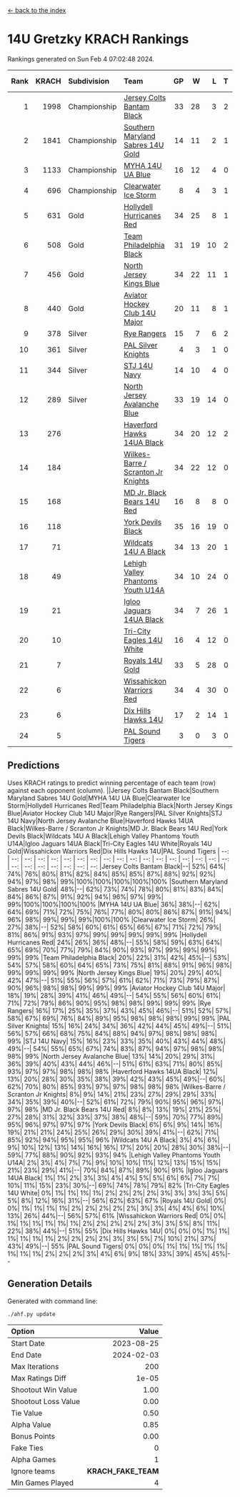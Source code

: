 [<- back to the index](readme.md)
# 14U Gretzky KRACH Rankings
Rankings generated on Sun Feb  4 07:02:48 2024.

Rank|KRACH|Subdivision|Team|GP|W|L|T|OTW|OTL|SoS|Exp Wins|Win Diff
---:|---:|:---|:---|---:|---:|---:|---:|---:|---:|---:|---:|---:
1|1998|Championship|[Jersey Colts Bantam Black](https://gamesheetstats.com/seasons/3659/teams/140580/schedule)|33|28|3|2|2|0|322|29.8|-0.0
2|1841|Championship|[Southern Maryland Sabres 14U Gold](https://gamesheetstats.com/seasons/3659/teams/140588/schedule)|14|11|2|1|0|0|458|12.3|-0.0
3|1133|Championship|[MYHA 14U UA Blue](https://gamesheetstats.com/seasons/3659/teams/140583/schedule)|16|12|4|0|2|2|452|12.8|-0.0
4|696|Championship|[Clearwater Ice Storm](https://gamesheetstats.com/seasons/3659/teams/142500/schedule)|8|4|3|1|0|0|748|5.3|-0.0
5|631|Gold|[Hollydell Hurricanes Red](https://gamesheetstats.com/seasons/3659/teams/140578/schedule)|34|25|8|1|1|1|340|26.4|0.0
6|508|Gold|[Team Philadelphia Black](https://gamesheetstats.com/seasons/3659/teams/140590/schedule)|31|19|10|2|2|2|507|20.8|-0.0
7|456|Gold|[North Jersey Kings Blue](https://gamesheetstats.com/seasons/3659/teams/140585/schedule)|34|22|11|1|3|2|412|23.3|-0.0
8|440|Gold|[Aviator Hockey Club 14U Major](https://gamesheetstats.com/seasons/3659/teams/140575/schedule)|20|11|8|1|1|1|661|12.3|-0.0
9|378|Silver|[Rye Rangers](https://gamesheetstats.com/seasons/3659/teams/140587/schedule)|15|7|6|2|2|1|585|8.8|-0.0
10|361|Silver|[PAL Silver Knights](https://gamesheetstats.com/seasons/3659/teams/140614/schedule)|4|3|1|0|0|0|180|3.8|-0.0
11|344|Silver|[STJ 14U Navy](https://gamesheetstats.com/seasons/3659/teams/140589/schedule)|14|10|4|0|0|1|298|10.9|0.0
12|289|Silver|[North Jersey Avalanche Blue](https://gamesheetstats.com/seasons/3659/teams/140584/schedule)|33|19|14|0|0|1|474|19.9|0.0
13|276||[Haverford Hawks 14UA Black](https://gamesheetstats.com/seasons/3659/teams/140577/schedule)|34|20|12|2|0|3|358|21.9|0.0
14|184||[Wilkes-Barre / Scranton Jr Knights](https://gamesheetstats.com/seasons/3659/teams/140593/schedule)|34|22|12|0|2|0|201|22.9|0.0
15|168||[MD Jr. Black Bears 14U Red](https://gamesheetstats.com/seasons/3659/teams/140581/schedule)|16|8|8|0|0|1|266|8.9|0.0
16|118||[York Devils Black](https://gamesheetstats.com/seasons/3659/teams/140595/schedule)|35|16|19|0|2|0|388|16.9|0.0
17|71||[Wildcats 14U A Black](https://gamesheetstats.com/seasons/3659/teams/140592/schedule)|34|13|20|1|1|2|429|14.4|0.0
18|49||[Lehigh Valley Phantoms Youth U14A](https://gamesheetstats.com/seasons/3659/teams/140582/schedule)|34|10|24|0|0|0|452|10.9|0.0
19|21||[Igloo Jaguars 14UA Black](https://gamesheetstats.com/seasons/3659/teams/140579/schedule)|34|7|26|1|0|0|450|8.4|0.0
20|10||[Tri-City Eagles 14U White](https://gamesheetstats.com/seasons/3659/teams/140591/schedule)|16|4|12|0|0|0|163|4.9|0.0
21|7||[Royals 14U Gold](https://gamesheetstats.com/seasons/3659/teams/140586/schedule)|33|5|28|0|0|1|169|5.9|0.0
22|6||[Wissahickon Warriors Red](https://gamesheetstats.com/seasons/3659/teams/140594/schedule)|34|4|30|0|0|0|224|4.9|0.0
23|6||[Dix Hills Hawks 14U](https://gamesheetstats.com/seasons/3659/teams/140576/schedule)|17|2|14|1|0|0|281|3.4|0.0
24|5||[PAL Sound Tigers](https://gamesheetstats.com/seasons/3659/teams/140615/schedule)|3|0|3|0|0|0|223|0.9|0.0

## Predictions
Uses KRACH ratings to predict winning percentage of each team (row) against each opponent (column).
||Jersey Colts Bantam Black|Southern Maryland Sabres 14U Gold|MYHA 14U UA Blue|Clearwater Ice Storm|Hollydell Hurricanes Red|Team Philadelphia Black|North Jersey Kings Blue|Aviator Hockey Club 14U Major|Rye Rangers|PAL Silver Knights|STJ 14U Navy|North Jersey Avalanche Blue|Haverford Hawks 14UA Black|Wilkes-Barre / Scranton Jr Knights|MD Jr. Black Bears 14U Red|York Devils Black|Wildcats 14U A Black|Lehigh Valley Phantoms Youth U14A|Igloo Jaguars 14UA Black|Tri-City Eagles 14U White|Royals 14U Gold|Wissahickon Warriors Red|Dix Hills Hawks 14U|PAL Sound Tigers
| --: | --: | --: | --: | --: | --: | --: | --: | --: | --: | --: | --: | --: | --: | --: | --: | --: | --: | --: | --: | --: | --: | --: | --: | --: 
|Jersey Colts Bantam Black|--| 52%| 64%| 74%| 76%| 80%| 81%| 82%| 84%| 85%| 85%| 87%| 88%| 92%| 92%| 94%| 97%| 98%| 99%|100%|100%|100%|100%|100%
|Southern Maryland Sabres 14U Gold| 48%|--| 62%| 73%| 74%| 78%| 80%| 81%| 83%| 84%| 84%| 86%| 87%| 91%| 92%| 94%| 96%| 97%| 99%| 99%|100%|100%|100%|100%
|MYHA 14U UA Blue| 36%| 38%|--| 62%| 64%| 69%| 71%| 72%| 75%| 76%| 77%| 80%| 80%| 86%| 87%| 91%| 94%| 96%| 98%| 99%| 99%| 99%|100%|100%
|Clearwater Ice Storm| 26%| 27%| 38%|--| 52%| 58%| 60%| 61%| 65%| 66%| 67%| 71%| 72%| 79%| 81%| 86%| 91%| 93%| 97%| 99%| 99%| 99%| 99%| 99%
|Hollydell Hurricanes Red| 24%| 26%| 36%| 48%|--| 55%| 58%| 59%| 63%| 64%| 65%| 69%| 70%| 77%| 79%| 84%| 90%| 93%| 97%| 99%| 99%| 99%| 99%| 99%
|Team Philadelphia Black| 20%| 22%| 31%| 42%| 45%|--| 53%| 54%| 57%| 58%| 60%| 64%| 65%| 73%| 75%| 81%| 88%| 91%| 96%| 98%| 99%| 99%| 99%| 99%
|North Jersey Kings Blue| 19%| 20%| 29%| 40%| 42%| 47%|--| 51%| 55%| 56%| 57%| 61%| 62%| 71%| 73%| 79%| 87%| 90%| 96%| 98%| 98%| 99%| 99%| 99%
|Aviator Hockey Club 14U Major| 18%| 19%| 28%| 39%| 41%| 46%| 49%|--| 54%| 55%| 56%| 60%| 61%| 71%| 72%| 79%| 86%| 90%| 95%| 98%| 98%| 99%| 99%| 99%
|Rye Rangers| 16%| 17%| 25%| 35%| 37%| 43%| 45%| 46%|--| 51%| 52%| 57%| 58%| 67%| 69%| 76%| 84%| 89%| 95%| 98%| 98%| 98%| 99%| 99%
|PAL Silver Knights| 15%| 16%| 24%| 34%| 36%| 42%| 44%| 45%| 49%|--| 51%| 56%| 57%| 66%| 68%| 75%| 84%| 88%| 94%| 97%| 98%| 98%| 98%| 99%
|STJ 14U Navy| 15%| 16%| 23%| 33%| 35%| 40%| 43%| 44%| 48%| 49%|--| 54%| 55%| 65%| 67%| 74%| 83%| 87%| 94%| 97%| 98%| 98%| 98%| 99%
|North Jersey Avalanche Blue| 13%| 14%| 20%| 29%| 31%| 36%| 39%| 40%| 43%| 44%| 46%|--| 51%| 61%| 63%| 71%| 80%| 85%| 93%| 97%| 97%| 98%| 98%| 98%
|Haverford Hawks 14UA Black| 12%| 13%| 20%| 28%| 30%| 35%| 38%| 39%| 42%| 43%| 45%| 49%|--| 60%| 62%| 70%| 80%| 85%| 93%| 97%| 97%| 98%| 98%| 98%
|Wilkes-Barre / Scranton Jr Knights|  8%|  9%| 14%| 21%| 23%| 27%| 29%| 29%| 33%| 34%| 35%| 39%| 40%|--| 52%| 61%| 72%| 79%| 90%| 95%| 96%| 97%| 97%| 98%
|MD Jr. Black Bears 14U Red|  8%|  8%| 13%| 19%| 21%| 25%| 27%| 28%| 31%| 32%| 33%| 37%| 38%| 48%|--| 59%| 70%| 77%| 89%| 95%| 96%| 97%| 97%| 97%
|York Devils Black|  6%|  6%|  9%| 14%| 16%| 19%| 21%| 21%| 24%| 25%| 26%| 29%| 30%| 39%| 41%|--| 62%| 71%| 85%| 92%| 94%| 95%| 95%| 96%
|Wildcats 14U A Black|  3%|  4%|  6%|  9%| 10%| 12%| 13%| 14%| 16%| 16%| 17%| 20%| 20%| 28%| 30%| 38%|--| 59%| 77%| 88%| 90%| 92%| 93%| 94%
|Lehigh Valley Phantoms Youth U14A|  2%|  3%|  4%|  7%|  7%|  9%| 10%| 10%| 11%| 12%| 13%| 15%| 15%| 21%| 23%| 29%| 41%|--| 70%| 84%| 87%| 89%| 90%| 91%
|Igloo Jaguars 14UA Black|  1%|  1%|  2%|  3%|  3%|  4%|  4%|  5%|  5%|  6%|  6%|  7%|  7%| 10%| 11%| 15%| 23%| 30%|--| 69%| 74%| 78%| 79%| 82%
|Tri-City Eagles 14U White|  0%|  1%|  1%|  1%|  1%|  2%|  2%|  2%|  2%|  3%|  3%|  3%|  3%|  5%|  5%|  8%| 12%| 16%| 31%|--| 56%| 62%| 63%| 67%
|Royals 14U Gold|  0%|  0%|  1%|  1%|  1%|  1%|  2%|  2%|  2%|  2%|  2%|  3%|  3%|  4%|  4%|  6%| 10%| 13%| 26%| 44%|--| 56%| 57%| 61%
|Wissahickon Warriors Red|  0%|  0%|  1%|  1%|  1%|  1%|  1%|  1%|  2%|  2%|  2%|  2%|  2%|  3%|  3%|  5%|  8%| 11%| 22%| 38%| 44%|--| 51%| 55%
|Dix Hills Hawks 14U|  0%|  0%|  0%|  1%|  1%|  1%|  1%|  1%|  1%|  2%|  2%|  2%|  2%|  3%|  3%|  5%|  7%| 10%| 21%| 37%| 43%| 49%|--| 55%
|PAL Sound Tigers|  0%|  0%|  0%|  1%|  1%|  1%|  1%|  1%|  1%|  1%|  1%|  2%|  2%|  2%|  3%|  4%|  6%|  9%| 18%| 33%| 39%| 45%| 45%|--

## Generation Details

Generated with command line:
```
./ahf.py update
```

| Option | Value |
| :----- | ----: |
| Start Date | 2023-08-25 |
| End Date | 2024-02-03 |
| Max Iterations | 200 |
| Max Ratings Diff | 1e-05 |
| Shootout Win Value | 1.00 |
| Shootout Loss Value | 0.00 |
| Tie Value | 0.50 |
| Alpha Value | 0.85 |
| Bonus Points | 0.00 |
| Fake Ties | 0 |
| Alpha Games | 1 |
| Ignore teams | __KRACH_FAKE_TEAM__ |
| Min Games Played | 4 |


